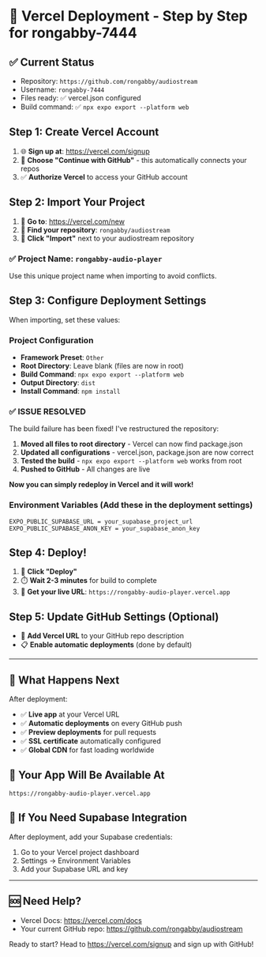 # 🚀 Vercel Deployment - Step by Step for rongabby-7444

## ✅ **Current Status**
- Repository: `https://github.com/rongabby/audiostream`
- Username: `rongabby-7444`
- Files ready: ✅ vercel.json configured
- Build command: ✅ `npx expo export --platform web`

## **Step 1: Create Vercel Account**
1. 🌐 **Sign up at**: https://vercel.com/signup
2. 🔗 **Choose "Continue with GitHub"** - this automatically connects your repos
3. ✅ **Authorize Vercel** to access your GitHub account

## **Step 2: Import Your Project**
1. 🎯 **Go to**: https://vercel.com/new
2. 📁 **Find your repository**: `rongabby/audiostream`
3. 🎯 **Click "Import"** next to your audiostream repository

### **✅ Project Name: `rongabby-audio-player`**
Use this unique project name when importing to avoid conflicts.

## **Step 3: Configure Deployment Settings**
When importing, set these values:

### **Project Configuration**
- **Framework Preset**: `Other`
- **Root Directory**: Leave blank (files are now in root)
- **Build Command**: `npx expo export --platform web`
- **Output Directory**: `dist`
- **Install Command**: `npm install`

### **✅ ISSUE RESOLVED**
The build failure has been fixed! I've restructured the repository:

1. **Moved all files to root directory** - Vercel can now find package.json
2. **Updated all configurations** - vercel.json, package.json are now correct
3. **Tested the build** - `npx expo export --platform web` works from root
4. **Pushed to GitHub** - All changes are live

**Now you can simply redeploy in Vercel and it will work!**

### **Environment Variables** (Add these in the deployment settings)
```
EXPO_PUBLIC_SUPABASE_URL = your_supabase_project_url
EXPO_PUBLIC_SUPABASE_ANON_KEY = your_supabase_anon_key
```

## **Step 4: Deploy!**
1. 🚀 **Click "Deploy"**
2. ⏱️ **Wait 2-3 minutes** for build to complete
3. 🎉 **Get your live URL**: `https://rongabby-audio-player.vercel.app`

## **Step 5: Update GitHub Settings (Optional)**
- 🔗 **Add Vercel URL** to your GitHub repo description
- 📋 **Enable automatic deployments** (done by default)

---

## 🎯 **What Happens Next**

After deployment:
- ✅ **Live app** at your Vercel URL
- ✅ **Automatic deployments** on every GitHub push
- ✅ **Preview deployments** for pull requests
- ✅ **SSL certificate** automatically configured
- ✅ **Global CDN** for fast loading worldwide

## 📱 **Your App Will Be Available At**
`https://rongabby-audio-player.vercel.app`

## 🔧 **If You Need Supabase Integration**
After deployment, add your Supabase credentials:
1. Go to your Vercel project dashboard
2. Settings → Environment Variables
3. Add your Supabase URL and key

---

## 🆘 **Need Help?**
- Vercel Docs: https://vercel.com/docs
- Your current GitHub repo: https://github.com/rongabby/audiostream

Ready to start? Head to https://vercel.com/signup and sign up with GitHub!
